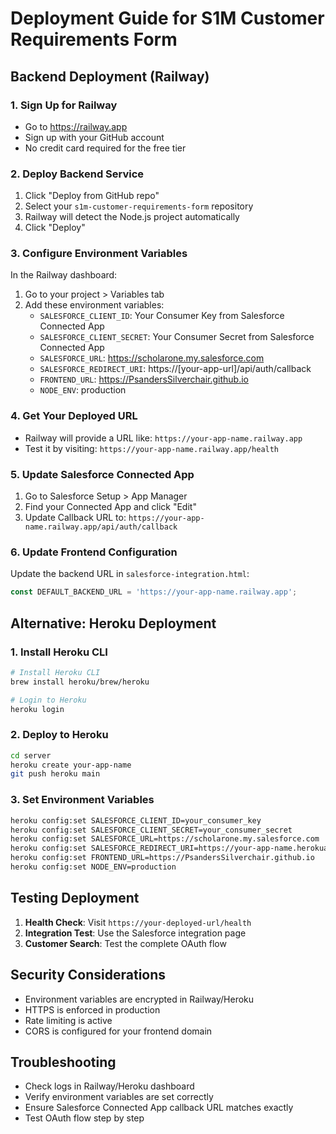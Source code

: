 # Deployment Guide for S1M Customer Requirements Form

## Backend Deployment (Railway)

### 1. Sign Up for Railway
- Go to https://railway.app
- Sign up with your GitHub account
- No credit card required for the free tier

### 2. Deploy Backend Service
1. Click "Deploy from GitHub repo"
2. Select your `s1m-customer-requirements-form` repository
3. Railway will detect the Node.js project automatically
4. Click "Deploy"

### 3. Configure Environment Variables
In the Railway dashboard:
1. Go to your project > Variables tab
2. Add these environment variables:
   - `SALESFORCE_CLIENT_ID`: Your Consumer Key from Salesforce Connected App
   - `SALESFORCE_CLIENT_SECRET`: Your Consumer Secret from Salesforce Connected App  
   - `SALESFORCE_URL`: https://scholarone.my.salesforce.com
   - `SALESFORCE_REDIRECT_URI`: https://[your-app-url]/api/auth/callback
   - `FRONTEND_URL`: https://PsandersSilverchair.github.io
   - `NODE_ENV`: production

### 4. Get Your Deployed URL
- Railway will provide a URL like: `https://your-app-name.railway.app`
- Test it by visiting: `https://your-app-name.railway.app/health`

### 5. Update Salesforce Connected App
1. Go to Salesforce Setup > App Manager
2. Find your Connected App and click "Edit"
3. Update Callback URL to: `https://your-app-name.railway.app/api/auth/callback`

### 6. Update Frontend Configuration
Update the backend URL in `salesforce-integration.html`:
```javascript
const DEFAULT_BACKEND_URL = 'https://your-app-name.railway.app';
```

## Alternative: Heroku Deployment

### 1. Install Heroku CLI
```bash
# Install Heroku CLI
brew install heroku/brew/heroku

# Login to Heroku
heroku login
```

### 2. Deploy to Heroku
```bash
cd server
heroku create your-app-name
git push heroku main
```

### 3. Set Environment Variables
```bash
heroku config:set SALESFORCE_CLIENT_ID=your_consumer_key
heroku config:set SALESFORCE_CLIENT_SECRET=your_consumer_secret
heroku config:set SALESFORCE_URL=https://scholarone.my.salesforce.com
heroku config:set SALESFORCE_REDIRECT_URI=https://your-app-name.herokuapp.com/api/auth/callback
heroku config:set FRONTEND_URL=https://PsandersSilverchair.github.io
heroku config:set NODE_ENV=production
```

## Testing Deployment

1. **Health Check**: Visit `https://your-deployed-url/health`
2. **Integration Test**: Use the Salesforce integration page
3. **Customer Search**: Test the complete OAuth flow

## Security Considerations

- Environment variables are encrypted in Railway/Heroku
- HTTPS is enforced in production
- Rate limiting is active
- CORS is configured for your frontend domain

## Troubleshooting

- Check logs in Railway/Heroku dashboard
- Verify environment variables are set correctly
- Ensure Salesforce Connected App callback URL matches exactly
- Test OAuth flow step by step